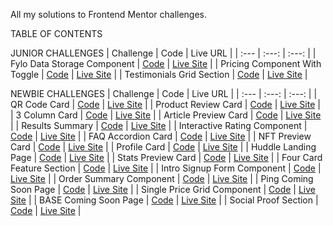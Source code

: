 All my solutions to Frontend Mentor challenges.

TABLE OF CONTENTS

JUNIOR CHALLENGES
| Challenge | Code | Live URL |
| :--- | :---: | :---: |
| Fylo Data Storage Component | [Code](https://github.com/GioCura/Frontend-Mentor-Projects/tree/main/Junior/Fylo-Data-Storage-Component) | [Live Site](https://gc23-fylo-data-storage.netlify.app) |
| Pricing Component With Toggle | [Code](https://github.com/GioCura/Frontend-Mentor-Projects/tree/main/Junior/Pricing-Component-With-Toggle) | [Live Site](https://gc24-pricing-component-toggle.netlify.app/) |
| Testimonials Grid Section | [Code](https://github.com/GioCura/Frontend-Mentor-Projects/tree/main/Junior/Testimonials-Grid-Section) | [Live Site](https://gc25-testimonials-grid.netlify.app) |

NEWBIE CHALLENGES
| Challenge | Code | Live URL |
| :--- | :---: | :---: |
|  QR Code Card | [Code](https://github.com/GioCura/Frontend-Mentor-Projects/tree/main/Newbie/QR-Code-Card) | [Live Site](https://gc5-qrcomponent.netlify.app/) |
|  Product Review Card | [Code](https://github.com/GioCura/Frontend-Mentor-Projects/tree/main/Newbie/Product-Preview-Card) | [Live Site](https://gc6-productreviewcard.netlify.app/) |
|  3 Column Card | [Code](https://github.com/GioCura/Frontend-Mentor-Projects/tree/main/Newbie/3-Column-Card-Component) | [Live Site](https://gc7-3columnpreview.netlify.app/) |
|  Article Preview Card | [Code](https://github.com/GioCura/Frontend-Mentor-Projects/tree/main/Newbie/Article-Preview-Component) | [Live Site](https://gc8-articlepreview.netlify.app/) |
|  Results Summary | [Code](https://github.com/GioCura/Frontend-Mentor-Projects/tree/main/Newbie/Results-Summary) | [Live Site](https://gc9-resultssummary.com/) |
|  Interactive Rating Component | [Code](https://github.com/GioCura/Frontend-Mentor-Projects/tree/main/Newbie/Interactive-Rating-Component) | [Live Site](https://gc10-interactive-rating.netlify.app/) |
|  FAQ Accordion Card | [Code](https://github.com/GioCura/Frontend-Mentor-Projects/tree/main/Newbie/FAQ-Accordion-Card) | [Live Site](https://gc11-faq-accordion.netlify.app/) |
|  NFT Preview Card | [Code](https://github.com/GioCura/Frontend-Mentor-Projects/tree/main/Newbie/NFT-Preview-Card) | [Live Site](https://gc12-nft-preview.netlify.app/) |
|  Profile Card | [Code](https://github.com/GioCura/Frontend-Mentor-Projects/tree/main/Newbie/Profile-Card) | [Live Site](https://gc13-profile-card.netlify.app/) |
|  Huddle Landing Page | [Code](https://github.com/GioCura/Frontend-Mentor-Projects/tree/main/Newbie/Huddle-Landing-Page) | [Live Site](https://gc14-huddle-landing.com/) |
|  Stats Preview Card | [Code](https://github.com/GioCura/Frontend-Mentor-Projects/tree/main/Newbie/Stats-Preview-Card) | [Live Site](https://gc15-stats-preview.netlify.app/) |
|  Four Card Feature Section | [Code](https://github.com/GioCura/Frontend-Mentor-Projects/tree/main/Newbie/Four-Card-Feature-Section) | [Live Site](https://gc16-4card-feature.netlify.app/) |
|  Intro Signup Form Component | [Code](https://github.com/GioCura/Frontend-Mentor-Projects/tree/main/Newbie/Intro-Signup-Form-Component) | [Live Site](https://gc17-intro-signup.netlify.app/) |
|  Order Summary Component | [Code](https://github.com/GioCura/Frontend-Mentor-Projects/tree/main/Newbie/Order-Summary-Component) | [Live Site](https://gc18-order-summary.netlify.app/) |
|  Ping Coming Soon Page | [Code](https://github.com/GioCura/Frontend-Mentor-Projects/tree/main/Newbie/Ping-Coming-Soon-Page) | [Live Site](https://gc19-ping-coming-soon.netlify.app/) |
|  Single Price Grid Component | [Code](https://github.com/GioCura/Frontend-Mentor-Projects/tree/main/Newbie/Single-Price-Grid-Component) | [Live Site](https://gc20-single-price-grid.netlify.app/) |
|  BASE Coming Soon Page  | [Code](https://github.com/GioCura/Frontend-Mentor-Projects/tree/main/Newbie/BASE-Coming-Soon-Page) | [Live Site](https://gc21-base-coming-soon.netlify.app/) |
|  Social Proof Section | [Code](https://github.com/GioCura/Frontend-Mentor-Projects/tree/main/Newbie/Social-Proof-Section) | [Live Site](https://gc22-social-proof.netlify.app/) |


